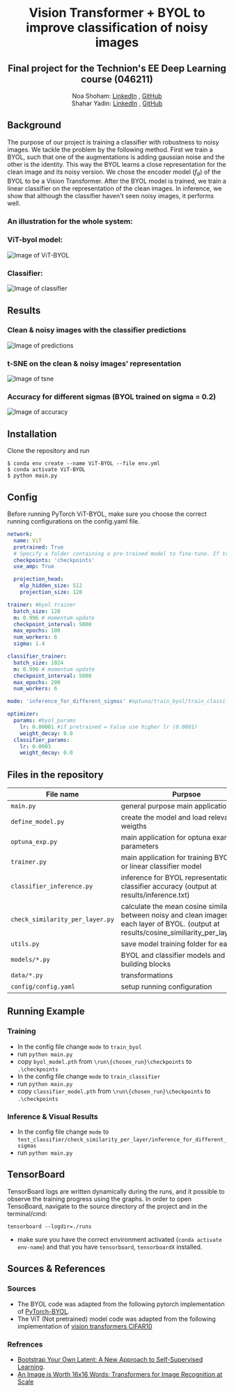 <h1 align="center">Vision Transformer + BYOL to improve classification of noisy images</h1>
<h2 align="center">Final project for the Technion's EE Deep Learning course (046211)
</h2> 

  <p align="center">
    Noa Shoham: <a href="https://www.linkedin.com/in/noa-shoham-9a80041b5/">LinkedIn</a> , <a href="https://github.com/noashoham">GitHub</a>
  <br>
    Shahar Yadin: <a href="https://www.linkedin.com/in/shahar-yadin-069725195/">LinkedIn</a> , <a href="https://github.com/shaharYadin">GitHub</a>
  </p>



## Background
The purpose of our project is training a classifier with robustness to noisy images.
We tackle the problem by the following method. First we train a BYOL, such that one of the augmentations is adding 
gaussian noise and the other is the identity. This way the BYOL learns a close representation for the clean image and its noisy version.
We chose the encoder model ($f_\theta$) of the BYOL to be a Vision Transformer.
After the BYOL model is trained, we train a linear classifier on the representation of the clean images.
In inference, we show that although the classifier haven't seen noisy images, it performs well.

### An illustration for the whole system:
### ViT-byol model: 
![Image of ViT-BYOL](./assets/our_vit_byol.png)

### Classifier:
![Image of classifier](./assets/our_classifier.png)

## Results
### Clean & noisy images with the classifier predictions
![Image of predictions](./results/images_with_predictions_sigma=0.8.png)
### t-SNE on the clean & noisy images' representation 
![Image of tsne](./results/tsne_2D_on_embedding_for_presentation_2048.png)
###  Accuracy for different sigmas (BYOL trained on sigma = 0.2)
![Image of accuracy](./assets/model_accuracy.png)


## Installation

Clone the repository and run
```
$ conda env create --name ViT-BYOL --file env.yml
$ conda activate ViT-BYOL
$ python main.py
```

## Config

Before running PyTorch ViT-BYOL, make sure you choose the correct running configurations on the config.yaml file.

```yaml
network:
  name: ViT
  pretrained: True
  # Specify a folder containing a pre-trained model to fine-tune. If training from scratch, pass None.
  checkpoints: 'checkpoints'
  use_amp: True

  projection_head:
    mlp_hidden_size: 512
    projection_size: 128

trainer: #byol trainer
  batch_size: 128
  m: 0.996 # momentum update
  checkpoint_interval: 5000
  max_epochs: 100
  num_workers: 6
  sigma: 1.4

classifier_trainer:
  batch_size: 1024
  m: 0.996 # momentum update
  checkpoint_interval: 5000
  max_epochs: 200
  num_workers: 6

mode: 'inference_for_different_sigmas' #optuna/train_byol/train_classifier/test_classifier/check_similarity_per_layer/inference_for_different_sigmas

optimizer:
  params: #byol_params 
    lr: 0.00001 #if pretrained = False use higher lr (0.0001)
    weight_decay: 0.0
  classifier_params:
    lr: 0.0003
    weight_decay: 0.0
```


## Files in the repository

| File name                                                     | Purpsoe                                                                                                                                       |
|---------------------------------------------------------------|-----------------------------------------------------------------------------------------------------------------------------------------------|
| `main.py`                                                     | general purpose main application                                                                                                              |
| `define_model.py`                                             | create the model and load relevant weigths                                                                                                    |
| `optuna_exp.py`                                               | main application for optuna examine parameters                                                                                                |
| `trainer.py`                                                  | main application for training BYOL-ViT or linear classifier model                                                                             |
| `classifier_inference.py`                                     | inference for BYOL representation and classifier accuracy (output at results/inference.txt)                                                   |
| `check_similarity_per_layer.py`                               | calculate the mean cosine similarity between noisy and clean images at each layer of BYOL. (output at results/cosine_similiarity_per_layer.png) |
| `utils.py`                                                    | save model training folder for each run                                                                                                       |
| `models/*.py`                                                 | BYOL and classifier models and their building blocks                                                                                          |
| `data/*.py`                                                   | transformations                                                                                                                               |
| `config/config.yaml`                                       | setup running configuration                                                                                                                |

## Running Example
### Training

* In the config file change `mode` to `train_byol` 
* run `python main.py`
* copy `byol_model.pth` from `\run\{chosen_run}\checkpoints` to `.\checkpoints`
* In the config file change `mode` to `train_classifier` 
* run `python main.py`
* copy `classifier_model.pth` from `\run\{chosen_run}\checkpoints` to `.\checkpoints`

### Inference & Visual Results
* In the config file change `mode` to `test_classifier/check_similarity_per_layer/inference_for_different_sigmas` 
* run `python main.py`


## TensorBoard

TensorBoard logs are written dynamically during the runs, and it possible to observe the training progress using the graphs. In order to open TensoBoard, navigate to the source directory of the project and in the terminal/cmd:

`tensorboard --logdir=./runs`

* make sure you have the correct environment activated (`conda activate env-name`) and that you have `tensorboard`, `tensorboardX` installed.
## Sources & References
### Sources
* The BYOL code was adapted from the following pytorch implementation of [PyTorch-BYOL](https://github.com/sthalles/PyTorch-BYOL).
* The ViT (Not pretrained) model code was adapted from the following implementation of [vision transformers CIFAR10](https://github.com/kentaroy47/vision-transformers-cifar10) 
### Refrences
* [Bootstrap Your Own Latent: A New Approach to Self-Supervised Learning](https://arxiv.org/abs/2006.07733). 
* [An Image is Worth 16x16 Words: Transformers for Image Recognition at Scale](https://arxiv.org/abs/2010.11929)